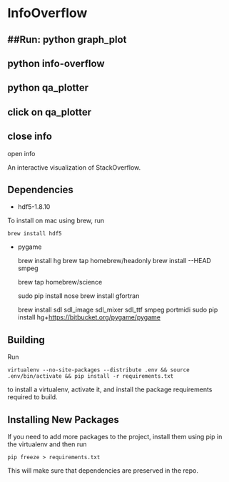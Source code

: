 InfoOverflow
============

##Run:
python graph_plot
-----
python info-overflow
-----
 python qa_plotter
-----
 click on qa_plotter
-----
 close info
-----
 open info

An interactive visualization of StackOverflow.

## Dependencies

 - hdf5-1.8.10
 
To install on mac using brew, run

    brew install hdf5

 - pygame
 
    brew install hg
    brew tap homebrew/headonly
    brew install --HEAD smpeg

    brew tap homebrew/science
    
    sudo pip install nose
    brew install gfortran

    brew install sdl sdl_image sdl_mixer sdl_ttf smpeg portmidi
    sudo pip install hg+https://bitbucket.org/pygame/pygame

## Building
Run

    virtualenv --no-site-packages --distribute .env && source .env/bin/activate && pip install -r requirements.txt
    
to install a virtualenv, activate it, and install the package requirements required to build.

## Installing New Packages
If you need to add more packages to the project, install them using pip in the virtualenv and then run

    pip freeze > requirements.txt

This will make sure that dependencies are preserved in the repo.


